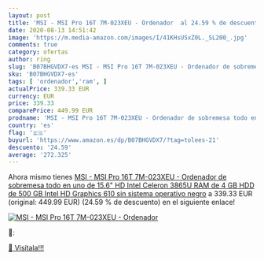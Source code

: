 ```yaml
---
layout: post
title: 'MSI - MSI Pro 16T 7M-023XEU - Ordenador  al 24.59 % de descuento'
date: 2020-08-13 14:51:42
image: 'https://m.media-amazon.com/images/I/41KHsUSxZ0L._SL200_.jpg'
comments: true
category: ofertas
author: ring
slug: 'B07BHGVDX7-es MSI - MSI Pro 16T 7M-023XEU - Ordenador de sobremesa todo...'
sku: 'B07BHGVDX7-es'
tags: [ 'ordenador','ram', ]
actualPrice: 339.33 EUR
currency: EUR
price: 339.33
comparePrice: 449.99 EUR
prodname: 'MSI - MSI Pro 16T 7M-023XEU - Ordenador de sobremesa todo en uno de 15.6" HD  Intel Celeron 3865U  RAM de 4 GB  HDD de 500 GB  Intel HD Graphics 610  sin sistema operativo   negro'
country: 'es'
flag: '🇪🇸'
buyurl: 'https://www.amazon.es/dp/B07BHGVDX7/?tag=tolees-21'
descuento: '24.59'
average: '272.325'
---
```


Ahora mismo tienes [MSI - MSI Pro 16T 7M-023XEU - Ordenador de sobremesa todo en uno de 15.6" HD  Intel Celeron 3865U  RAM de 4 GB  HDD de 500 GB  Intel HD Graphics 610  sin sistema operativo   negro](https://www.amazon.es/dp/B07BHGVDX7/?tag=tolees-21) a 339.33 EUR (original: 449.99 EUR) (24.59 %  de descuento) en el siguiente enlace!

[![MSI - MSI Pro 16T 7M-023XEU - Ordenador ](https://m.media-amazon.com/images/I/41KHsUSxZ0L._SL200_.jpg)](https://www.amazon.es/dp/B07BHGVDX7/?tag=tolees-21)

🔎:


[🛒 Visítala!!!](https://www.amazon.es/dp/B07BHGVDX7/?tag=tolees-21)
